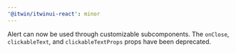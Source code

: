 ```yaml
---
'@itwin/itwinui-react': minor
---
```


Alert can now be used through customizable subcomponents. The `onClose`, `clickableText`, and `clickableTextProps` props have been deprecated.
